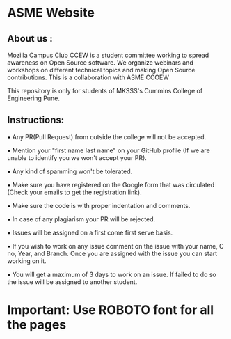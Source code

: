 # ASME Website

## About us :
Mozilla Campus Club CCEW is a student committee working to spread awareness on Open Source software. We organize webinars and workshops on different technical topics and making Open Source contributions.
This is a collaboration with ASME CCOEW

This repository is only for students of MKSSS's Cummins College of Engineering Pune.

## Instructions:
• Any PR(Pull Request) from outside the college will not be accepted.

• Mention your "first name last name" on your GitHub profile (If we are unable to identify you we won't accept your PR).

• Any kind of spamming won't be tolerated.

• Make sure you have registered on the Google form that was circulated (Check your emails to get the registration link).

• Make sure the code is with proper indentation and comments.

• In case of any plagiarism your PR will be rejected.

• Issues will be assigned on a first come first serve basis.

• If you wish to work on any issue comment on the issue with your name, C no, Year, and Branch. Once you are assigned with the issue you can start working on it.

• You will get a maximum of 3 days to work on an issue. If failed to do so the issue will be assigned to another student.


# Important: Use ROBOTO font for all the pages
